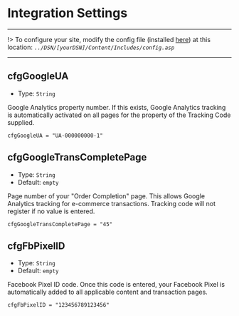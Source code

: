 # Integration Settings
----------------------------------
!> To configure your site, modify the config file (installed [here](/setup?id=installation)) at this location: *`../DSN/[yourDSN]/Content/Includes/config.asp`*

---


## cfgGoogleUA
- Type: `String`

Google Analytics property number. If this exists, Google Analytics tracking is automatically activated on all pages for the property of the Tracking Code supplied.

    cfgGoogleUA = "UA-000000000-1"
    
## cfgGoogleTransCompletePage
- Type: `String`
- Default: `empty`

Page number of your "Order Completion" page. This allows Google Analytics tracking for e-commerce transactions. Tracking code will not register if no value is entered.

    cfgGoogleTransCompletePage = "45"
    
## cfgFbPixelID
- Type: `String`
- Default: `empty`

Facebook Pixel ID code. Once this code is entered, your Facebook Pixel is automatically added to all applicable content and transaction pages.

    cfgFbPixelID = "123456789123456"
